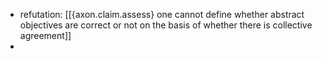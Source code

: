 - refutation: [[{axon.claim.assess} one cannot define whether abstract objectives are correct or not on the basis of whether there is collective agreement]]
- 